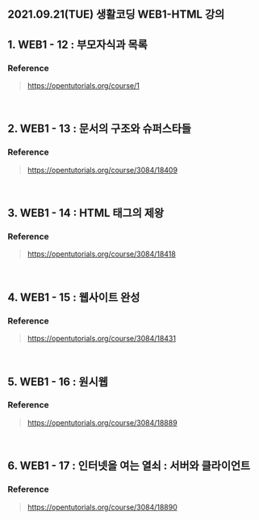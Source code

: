 ## 2021.09.21(TUE) 생활코딩 WEB1-HTML 강의

## 1. WEB1 - 12 : 부모자식과 목록
### Reference
> https://opentutorials.org/course/1

<br>

## 2. WEB1 - 13 : 문서의 구조와 슈퍼스타들
### Reference
> https://opentutorials.org/course/3084/18409

<br>

## 3. WEB1 - 14 : HTML 태그의 제왕
### Reference
> https://opentutorials.org/course/3084/18418

<br>

## 4. WEB1 - 15 : 웹사이트 완성
### Reference
> https://opentutorials.org/course/3084/18431

<br>

## 5. WEB1 - 16 : 원시웹
### Reference
> https://opentutorials.org/course/3084/18889

<br>

## 6. WEB1 - 17 : 인터넷을 여는 열쇠 : 서버와 클라이언트
### Reference
> https://opentutorials.org/course/3084/18890
